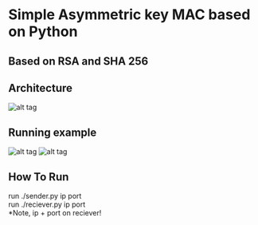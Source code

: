 # Simple Asymmetric key MAC based on Python
## Based on RSA and SHA 256 

## Architecture
![alt tag](https://github.com/orel1212/MyWorks/blob/main/Python/AsymmetricKeyMAC/architecture.jpg)

## Running example
![alt tag](https://github.com/orel1212/MyWorks/blob/main/Python/AsymmetricKeyMAC/sender.jpg)
![alt tag](https://github.com/orel1212/MyWorks/blob/main/Python/AsymmetricKeyMAC/reciever.jpg)

## How To Run
run ./sender.py ip port <br>
run ./reciever.py ip port <br>
*Note, ip + port on reciever!<br>
